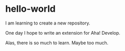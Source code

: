 # hello-world

I am learning to create a new repository. 

One day I hope to write an extension for Aha! Develop. 

Alas, there is so much to learn. Maybe too much.
